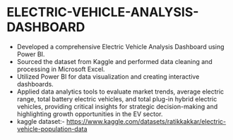 # ELECTRIC-VEHICLE-ANALYSIS-DASHBOARD
- Developed a comprehensive Electric Vehicle Analysis Dashboard using Power BI.
- Sourced the dataset from Kaggle and performed data cleaning and processing in Microsoft Excel.
- Utilized Power BI for data visualization and creating interactive dashboards.
- Applied data analytics tools to evaluate market trends, average electric range, total battery electric vehicles, and total plug-in hybrid electric vehicles, providing critical insights 
  for strategic decision-making and highlighting growth opportunities in the EV sector.
- kaggle dataset:- https://www.kaggle.com/datasets/ratikkakkar/electric-vehicle-population-data
 
